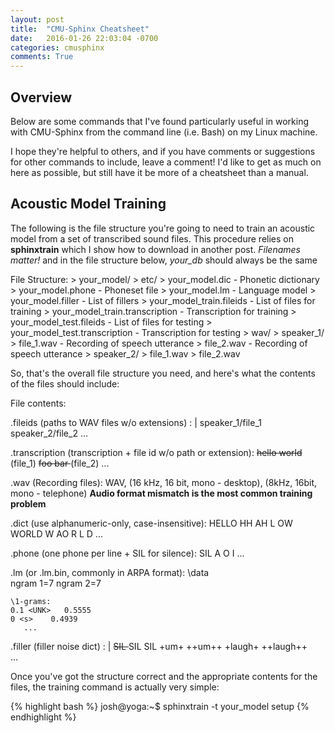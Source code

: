 ```yaml
---
layout: post
title:  "CMU-Sphinx Cheatsheet"
date:   2016-01-26 22:03:04 -0700
categories: cmusphinx
comments: True
---
```


## Overview

Below are some commands that I've found particularly useful in working with CMU-Sphinx from the command line (i.e. Bash) on my Linux machine. 

I hope they're helpful to others, and if you have comments or suggestions for other commands to include, leave a comment! I'd like to get as much on here as possible, but still have it be more of a cheatsheet than a manual.

## Acoustic Model Training

The following is the file structure you're going to need to train an acoustic model from a set of transcribed sound files. This procedure relies on **sphinxtrain** which I show how to download in another post. *Filenames matter!* and in the file structure below, *your_db* should always be the same

File Structure:
     > your_model/
     >    etc/
     >            your_model.dic - Phonetic dictionary
	 >            your_model.phone - Phoneset file
	 >            your_model.lm - Language model
	 >            your_model.filler - List of fillers
	 >            your_model_train.fileids - List of files for training
	 >            your_model_train.transcription - Transcription for training
	 >            your_model_test.fileids - List of files for testing
	 >            your_model_test.transcription - Transcription for testing
	 >    wav/
     >            speaker_1/
     >                    file_1.wav - Recording of speech utterance
     >                    file_2.wav - Recording of speech utterance
	 >            speaker_2/
     >                    file_1.wav
     >                    file_2.wav

So, that's the overall file structure you need, and here's what the contents of the files should include:

File contents:

.fileids (paths to WAV files w/o extensions) : |
         speaker_1/file_1
         speaker_2/file_2
              ...
	      
.transcription (transcription + file id w/o path or extension):
               <s> hello world </s> (file_1)
               <s> foo bar </s> (file_2)
                          ...

.wav (Recording files):
     WAV, (16 kHz, 16 bit, mono - desktop), (8kHz, 16bit, mono - telephone)
     **Audio format mismatch is the most common training problem**

.dict (use alphanumeric-only, case-insensitive):
      HELLO HH AH L OW
      WORLD W AO R L D
            ...

.phone (one phone per line + SIL for silence):
       SIL
       A
       O
       I
       ...

.lm (or .lm.bin, commonly in ARPA format):
    \data\
    ngram 1=7
    ngram 2=7
    
    \1-grams:
    0.1 <UNK>	0.5555
    0 <s>	 0.4939
       ...

.filler (filler noise dict) : |
        <s> SIL
	    </s> SIL
	    <sil> SIL
	    +um+ ++um++
	    +laugh+ ++laugh++	
	    ...

Once you've got the structure correct and the appropriate contents for the files, the training command is actually very simple:



{% highlight bash %}
josh@yoga:~$ sphinxtrain -t your_model setup
{% endhighlight %}

<br />

<br />


[libgtk]: http://packages.ubuntu.com/precise/libgtk2.0-dev



